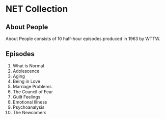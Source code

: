 # NET Collection

## About People

About People consists of 10 half-hour episodes produced in 1963 by WTTW.

## Episodes
1. What is Normal
2. Adolescence
3. Aging
4. Being in Love
5. Marriage Problems
6. The Council of Fear
7. Guilt Feelings
8. Emotional Illness
9. Psychoanalysis
10. The Newcomers


